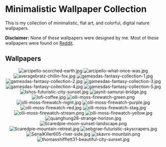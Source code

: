 # Minimalistic Wallpaper Collection

This is my collection of minimalistic, flat art, and colorful, digital nature wallpapers.

**Disclaimer:** None of these wallpapers were designed by me. Most of these wallpapers were found on [Reddit](https://www.reddit.com/r/wallpaper/).

## Wallpapers

<p align="center">
  <img src="https://imagecdn.app/v1/images/https%3A%2F%2Fgithub.com%2FDenverCoder1%2FMinimalistic-Wallpaper-Collection%2Fraw%2Fmain%2Fimages%2Farcipello-scorched-earth.jpg?width=175" title="arcipello-scorched-earth.jpg"/>
  <img src="https://imagecdn.app/v1/images/https%3A%2F%2Fgithub.com%2FDenverCoder1%2FMinimalistic-Wallpaper-Collection%2Fraw%2Fmain%2Fimages%2Farcipello-what-once-was.jpg?width=175" title="arcipello-what-once-was.jpg"/>
  <img src="https://imagecdn.app/v1/images/https%3A%2F%2Fgithub.com%2FDenverCoder1%2FMinimalistic-Wallpaper-Collection%2Fraw%2Fmain%2Fimages%2Faveragebratz-chillin-fox.jpg?width=175" title="averagebratz-chillin-fox.jpg"/>
  <img src="https://imagecdn.app/v1/images/https%3A%2F%2Fgithub.com%2FDenverCoder1%2FMinimalistic-Wallpaper-Collection%2Fraw%2Fmain%2Fimages%2Fgamesdas-fantasy-collection-1.jpg?width=175" title="gamesdas-fantasy-collection-1.jpg"/>
  <img src="https://imagecdn.app/v1/images/https%3A%2F%2Fgithub.com%2FDenverCoder1%2FMinimalistic-Wallpaper-Collection%2Fraw%2Fmain%2Fimages%2Fgamesdas-fantasy-collection-2.jpg?width=175" title="gamesdas-fantasy-collection-2.jpg"/>
  <img src="https://imagecdn.app/v1/images/https%3A%2F%2Fgithub.com%2FDenverCoder1%2FMinimalistic-Wallpaper-Collection%2Fraw%2Fmain%2Fimages%2Fgamesdas-fantasy-collection-3.jpg?width=175" title="gamesdas-fantasy-collection-3.jpg"/>
  <img src="https://imagecdn.app/v1/images/https%3A%2F%2Fgithub.com%2FDenverCoder1%2FMinimalistic-Wallpaper-Collection%2Fraw%2Fmain%2Fimages%2Fgamesdas-fantasy-collection-4.jpg?width=175" title="gamesdas-fantasy-collection-4.jpg"/>
  <img src="https://imagecdn.app/v1/images/https%3A%2F%2Fgithub.com%2FDenverCoder1%2FMinimalistic-Wallpaper-Collection%2Fraw%2Fmain%2Fimages%2Fgamesdas-fantasy-collection-5.jpg?width=175" title="gamesdas-fantasy-collection-5.jpg"/>
  <img src="https://imagecdn.app/v1/images/https%3A%2F%2Fgithub.com%2FDenverCoder1%2FMinimalistic-Wallpaper-Collection%2Fraw%2Fmain%2Fimages%2FIshos-futuristic-city-sunset.jpg?width=175" title="Ishos-futuristic-city-sunset.jpg"/>
  <img src="https://imagecdn.app/v1/images/https%3A%2F%2Fgithub.com%2FDenverCoder1%2FMinimalistic-Wallpaper-Collection%2Fraw%2Fmain%2Fimages%2Fjaynit-samurai-bridge.jpg?width=175" title="jaynit-samurai-bridge.jpg"/>
  <img src="https://imagecdn.app/v1/images/https%3A%2F%2Fgithub.com%2FDenverCoder1%2FMinimalistic-Wallpaper-Collection%2Fraw%2Fmain%2Fimages%2Flofi-coffee.jpg?width=175" title="lofi-coffee.jpg"/>
  <img src="https://imagecdn.app/v1/images/https%3A%2F%2Fgithub.com%2FDenverCoder1%2FMinimalistic-Wallpaper-Collection%2Fraw%2Fmain%2Fimages%2Folli-moss-firewatch-green.png?width=175" title="olli-moss-firewatch-green.png"/>
  <img src="https://imagecdn.app/v1/images/https%3A%2F%2Fgithub.com%2FDenverCoder1%2FMinimalistic-Wallpaper-Collection%2Fraw%2Fmain%2Fimages%2Folli-moss-firewatch-night.jpg?width=175" title="olli-moss-firewatch-night.jpg"/>
  <img src="https://imagecdn.app/v1/images/https%3A%2F%2Fgithub.com%2FDenverCoder1%2FMinimalistic-Wallpaper-Collection%2Fraw%2Fmain%2Fimages%2Folli-moss-firewatch-purple.jpg?width=175" title="olli-moss-firewatch-purple.jpg"/>
  <img src="https://imagecdn.app/v1/images/https%3A%2F%2Fgithub.com%2FDenverCoder1%2FMinimalistic-Wallpaper-Collection%2Fraw%2Fmain%2Fimages%2Folli-moss-firewatch-red.jpg?width=175" title="olli-moss-firewatch-red.jpg"/>
  <img src="https://imagecdn.app/v1/images/https%3A%2F%2Fgithub.com%2FDenverCoder1%2FMinimalistic-Wallpaper-Collection%2Fraw%2Fmain%2Fimages%2Folli-moss-firewatch-stag.jpg?width=175" title="olli-moss-firewatch-stag.jpg"/>
  <img src="https://imagecdn.app/v1/images/https%3A%2F%2Fgithub.com%2FDenverCoder1%2FMinimalistic-Wallpaper-Collection%2Fraw%2Fmain%2Fimages%2Folli-moss-firewatch-stream.png?width=175" title="olli-moss-firewatch-stream.png"/>
  <img src="https://imagecdn.app/v1/images/https%3A%2F%2Fgithub.com%2FDenverCoder1%2FMinimalistic-Wallpaper-Collection%2Fraw%2Fmain%2Fimages%2Folli-moss-firewatch-yellow.jpg?width=175" title="olli-moss-firewatch-yellow.jpg"/>
  <img src="https://imagecdn.app/v1/images/https%3A%2F%2Fgithub.com%2FDenverCoder1%2FMinimalistic-Wallpaper-Collection%2Fraw%2Fmain%2Fimages%2Fquanghung28-strange-horizon.jpg?width=175" title="quanghung28-strange-horizon.jpg"/>
  <img src="https://imagecdn.app/v1/images/https%3A%2F%2Fgithub.com%2FDenverCoder1%2FMinimalistic-Wallpaper-Collection%2Fraw%2Fmain%2Fimages%2FScaredpie-moon-sunset-landscape.png?width=175" title="Scaredpie-moon-sunset-landscape.png"/>
  <img src="https://imagecdn.app/v1/images/https%3A%2F%2Fgithub.com%2FDenverCoder1%2FMinimalistic-Wallpaper-Collection%2Fraw%2Fmain%2Fimages%2FScaredpie-mountain-retreat.jpg?width=175" title="Scaredpie-mountain-retreat.jpg"/>
  <img src="https://imagecdn.app/v1/images/https%3A%2F%2Fgithub.com%2FDenverCoder1%2FMinimalistic-Wallpaper-Collection%2Fraw%2Fmain%2Fimages%2Fsebgrae-futuristic-skyscrapers.jpg?width=175" title="sebgrae-futuristic-skyscrapers.jpg"/>
  <img src="https://imagecdn.app/v1/images/https%3A%2F%2Fgithub.com%2FDenverCoder1%2FMinimalistic-Wallpaper-Collection%2Fraw%2Fmain%2Fimages%2FSerialKiller605-river-side.jpg?width=175" title="SerialKiller605-river-side.jpg"/>
  <img src="https://imagecdn.app/v1/images/https%3A%2F%2Fgithub.com%2FDenverCoder1%2FMinimalistic-Wallpaper-Collection%2Fraw%2Fmain%2Fimages%2Fskavrx-mountain.png?width=175" title="skavrx-mountain.png"/>
  <img src="https://imagecdn.app/v1/images/https%3A%2F%2Fgithub.com%2FDenverCoder1%2FMinimalistic-Wallpaper-Collection%2Fraw%2Fmain%2Fimages%2Fthomasshifflett31-beautiful-city-sunset.jpg?width=175" title="thomasshifflett31-beautiful-city-sunset.jpg"/>
</p>
